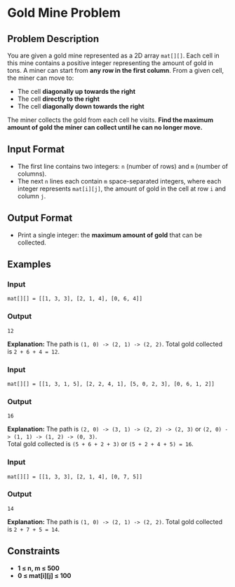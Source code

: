
# Gold Mine Problem

## Problem Description
You are given a gold mine represented as a 2D array `mat[][]`. Each cell in this mine contains a positive integer representing the amount of gold in tons. A miner can start from **any row in the first column**. From a given cell, the miner can move to:
- The cell **diagonally up towards the right**
- The cell **directly to the right**
- The cell **diagonally down towards the right**

The miner collects the gold from each cell he visits. **Find the maximum amount of gold the miner can collect until he can no longer move.**

## Input Format
- The first line contains two integers: `n` (number of rows) and `m` (number of columns).
- The next `n` lines each contain `m` space-separated integers, where each integer represents `mat[i][j]`, the amount of gold in the cell at row `i` and column `j`.

## Output Format
- Print a single integer: the **maximum amount of gold** that can be collected.

## Examples

### Input
`mat[][] = [[1, 3, 3], [2, 1, 4], [0, 6, 4]]`<br/>

### Output
`12`<br/>

**Explanation:** The path is `(1, 0) -> (2, 1) -> (2, 2)`. Total gold collected is `2 + 6 + 4 = 12`.

### Input
`mat[][] = [[1, 3, 1, 5], [2, 2, 4, 1], [5, 0, 2, 3], [0, 6, 1, 2]]`<br/>

### Output
`16`<br/>

**Explanation:** The path is `(2, 0) -> (3, 1) -> (2, 2) -> (2, 3)` or `(2, 0) -> (1, 1) -> (1, 2) -> (0, 3)`.<br/>
Total gold collected is `(5 + 6 + 2 + 3)` or `(5 + 2 + 4 + 5) = 16`.

### Input
`mat[][] = [[1, 3, 3], [2, 1, 4], [0, 7, 5]]`<br/>

### Output
`14`<br/>

**Explanation:** The path is `(1, 0) -> (2, 1) -> (2, 2)`. Total gold collected is `2 + 7 + 5 = 14`.

## Constraints
- **1 ≤ n, m ≤ 500**
- **0 ≤ mat[i][j] ≤ 100**

